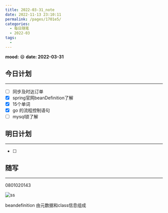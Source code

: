 ```yaml
---
title: 2022-03-31_note
date: 2022-11-13 23:10:11
permalink: /pages/1701e5/
categories:
  - 每日随笔
  - 2022-03
tags:
  - 
---
```

**mood:** :smile:  									**date: 2022-03-31**  
## 今日计划  
------
- [ ]  同步及时达订单
- [x]  spring官网beanDefinition了解
- [x]  15个单词
- [x]  go 的流程控制语句
- [ ]  mysql锁了解
## 明日计划  
------
- [ ]  
## 随写 
------

0801020143

![ss](https://gitee.com/dongshanxia/img/raw/master/img/2022-03-22/11-35-48-image-20220322113600171.png)

beandefinition 由元数据和class信息组成